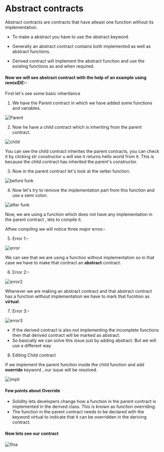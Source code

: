 # Abstract contracts

Abstract contracts are contracts that have atleast one function without its implementation.

- To make a abstract you have to use the abstract keyword.

- Generally an abstract contract contains both implemented as well as abstract functions. 
 
- Derived contract will implement the abstract function and use the existing functions as and when required.

#### Now we will see abstract contract with the help of an example using remixIDE:-

First let's see some basic inheritance

1) We have the Parent contract in which we have added some functions and variables.

![Parent](https://user-images.githubusercontent.com/95535448/188303511-b9bfe931-6b9a-4db9-9a88-479442794939.png)

2) Now he have a child contract which is inheriting from the parent contract. 

![child](https://user-images.githubusercontent.com/95535448/188303988-47d87d41-5b05-4875-9dd3-4a3c4e48bc42.png)

You can see the child contract inherites the parent contracts, you can check it by clicking str constructor u will see it returns hello world from it. This is because the child contract has inherited the parent's constructor.  

3) Now in the parent contract let's look at the setter function.

![before funk](https://user-images.githubusercontent.com/95535448/188608421-b6a4ff43-f6fe-4df9-804a-e88e4960bf9a.png)

4) Now let's try to remove the implementation part from this function and use a semi colon.

![after funk](https://user-images.githubusercontent.com/95535448/188609756-6c63ca62-74dc-43f7-b83f-da2fa63e4456.png)

Now, we are using a function which does not have any implementation in the parent contract , lets to compile it.

Aftwe compiling we will notice three major erros:-

5) Error 1:-

![error](https://user-images.githubusercontent.com/95535448/188612054-d1b70c29-650e-4b44-9162-a5234668a9e6.png)

We can see that we are using a function without implementation so in that case we have to make that contract an **abstract** contract.

6) Error 2:-

![error2](https://user-images.githubusercontent.com/95535448/188614705-3b164fd7-fd91-4888-bb37-2fe9def70887.png)

Whenever we are making an abstract contract and that abstract contract has a function without implementation we have to mark that fucntion as **virtual**.

7) Error 3:-

![error3](https://user-images.githubusercontent.com/95535448/188617806-99676586-7a7f-43b6-aebd-646057e0a738.png)

- If the derived contract is also not implementing the incomplete functions then that derived contract will be marked as abstract. 
- So basically we can solve this issue just by adding abstract. But we will use a different way 

8) Editing Child contract

If we implement the parent function inside the child function and add **override** keyword , our issue will be resolved.

![impli](https://user-images.githubusercontent.com/95535448/188623593-ba3e787f-4586-431b-b62e-d240643a31ae.png)

#### Few points about Override 

- Solidity lets developers change how a function in the parent contract is implemented in the derived class. This is known as function overriding.
- The function in the parent contract needs to be declared with the keyword virtual to indicate that it can be overridden in the deriving contract.

#### Now lets see our contract 


![fina](https://user-images.githubusercontent.com/95535448/188623034-e98075a4-c7de-45e6-936a-8ac5850bcf24.png)


